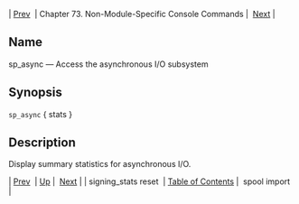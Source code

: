 | [Prev](console_commands.signing_stats_reset)  | Chapter 73. Non-Module-Specific Console Commands |  [Next](console_commands.spool_import) |

<a name="console_commands.sp_async"></a>
## Name

sp_async — Access the asynchronous I/O subsystem

## Synopsis

`sp_async` { stats }

<a name="idp12865920"></a>
## Description

Display summary statistics for asynchronous I/O.

| [Prev](console_commands.signing_stats_reset)  | [Up](console.cmds.ref) |  [Next](console_commands.spool_import) |
| signing_stats reset  | [Table of Contents](index) |  spool import |

